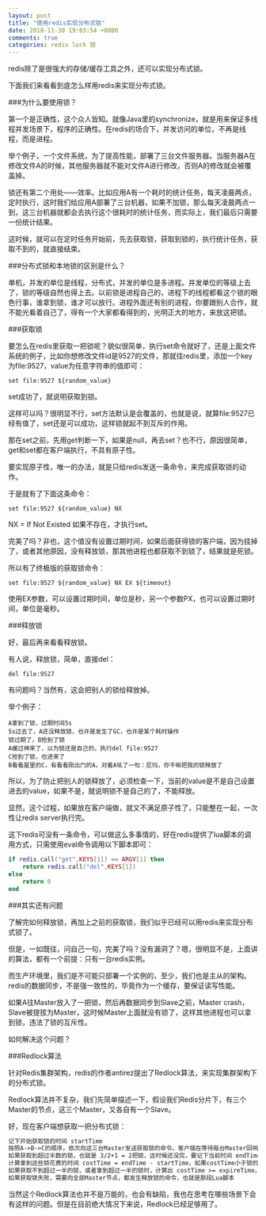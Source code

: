 ```yaml
---
layout: post
title: "使用redis实现分布式锁"
date: 2018-11-30 19:03:54 +0800
comments: true
categories: redis lock 锁 
---
```

redis除了是很强大的存储/缓存工具之外，还可以实现分布式锁。

下面我们来看看到底怎么样用redis来实现分布式锁。

<!-- more -->

###为什么要使用锁？

第一个是正确性，这个众人皆知。就像Java里的synchronize，就是用来保证多线程并发场景下，程序的正确性。在redis的场合下，并发访问的单位，不再是线程，而是进程。

举个例子，一个文件系统，为了提高性能，部署了三台文件服务器。当服务器A在修改文件A的时候，其他服务器就不能对文件A进行修改，否则A的修改就会被覆盖掉。

锁还有第二个用处——效率。比如应用A有一个耗时的统计任务，每天凌晨两点，定时执行，这时我们给应用A部署了三台机器，如果不加锁，那么每天凌晨两点一到，这三台机器就都会去执行这个很耗时的统计任务，而实际上，我们最后只需要一份统计结果。

这时候，就可以在定时任务开始前，先去获取锁，获取到锁的，执行统计任务，获取不到的，就直接结束。

###分布式锁和本地锁的区别是什么？

单机，并发的单位是线程，分布式，并发的单位是多进程。并发单位的等级上去了，锁的等级自然也得上去。以前锁是进程自己的，进程下的线程都看这个锁的眼色行事，谁拿到锁，谁才可以放行。进程外面还有别的进程，你要跟别人合作，就不能光看着自己了，得有一个大家都看得到的，光明正大的地方，来放这把锁。

###获取锁

要怎么在redis里获取一把锁呢？貌似很简单，执行set命令就好了，还是上面文件系统的例子，比如你想修改文件id是9527的文件，那就往redis里，添加一个key为file:9527，value为任意字符串的值即可：

```
set file:9527 ${random_value}
```

set成功了，就说明获取到锁。

这样可以吗？很明显不行，set方法默认是会覆盖的，也就是说，就算file:9527已经有值了，set还是可以成功，这样锁就起不到互斥的作用。

那在set之前，先用get判断一下，如果是null，再去set？也不行，原因很简单，get和set都在客户端执行，不具有原子性。

要实现原子性，唯一的办法，就是只给redis发送一条命令，来完成获取锁的动作。

于是就有了下面这条命令：

```
set file:9527 ${random_value} NX
```

NX = If Not Existed 如果不存在，才执行set。

完美了吗？非也，这个值没有设置过期时间，如果后面获得锁的客户端，因为挂掉了，或者其他原因，没有释放锁，那其他进程也都获取不到锁了，结果就是死锁。

所以有了终极版的获取锁命令：

```
set file:9527 ${random_value} NX EX ${timeout}
```

使用EX参数，可以设置过期时间，单位是秒，另一个参数PX，也可以设置过期时间，单位是毫秒。

###释放锁

好，最后再来看看释放锁。

有人说，释放锁，简单，直接del：

```
del file:9527
```

有问题吗？当然有，这会把别人的锁给释放掉。

举个例子：

```
A拿到了锁，过期时间5s
5s过去了，A还没释放锁，也许是发生了GC，也许是某个耗时操作
锁过期了，B抢到了锁
A缓过神来了，以为锁还是自己的，执行del file:9527
C抢到了锁，也进来了
B看看屋里的C，有看看刚出门的A，对着A吼了一句：尼玛，你干嘛把我的锁释放了
```

所以，为了防止把别人的锁释放了，必须检查一下，当前的value是不是自己设置进去的value，如果不是，就说明锁不是自己的了，不能释放。

显然，这个过程，如果放在客户端做，就又不满足原子性了，只能整在一起，一次性让redis server执行完。

这下redis可没有一条命令，可以做这么多事情的，好在redis提供了lua脚本的调用方式，只需使用eval命令调用以下脚本即可：

```lua
if redis.call("get",KEYS[1]) == ARGV[1] then
    return redis.call("del",KEYS[1])
else
    return 0
end
```

###其实还有问题

了解完如何释放锁，再加上之前的获取锁，我们似乎已经可以用redis来实现分布式锁了。

但是，一如既往，问自己一句，完美了吗？没有漏洞了？嗯，很明显不是，上面讲的算法，都有一个前提：只有一台redis实例。

而生产环境里，我们是不可能只部署一个实例的，至少，我们也是主从的架构。redis的数据同步，不是强一致性的，毕竟作为一个缓存，要保证读写性能。

如果A往Master放入了一把锁，然后再数据同步到Slave之前，Master crash，Slave被提拔为Master，这时候Master上面就没有锁了，这样其他进程也可以拿到锁，违法了锁的互斥性。

如何解决这个问题？

###Redlock算法

针对Redis集群架构，redis的作者antirez提出了Redlock算法，来实现集群架构下的分布式锁。

Redlock算法并不复杂，我们先简单描述一下，假设我们Redis分片下，有三个Master的节点，这三个Master，又各自有一个Slave。

好，现在客户端想获取一把分布式锁：

```txt
记下开始获取锁的时间 startTime
按照A->B->C的顺序，依次向这三台Master发送获取锁的命令。客户端在等待每台Master回响应时，都有超时时间 timeout。举个例子，客户端向A发送获取锁的命令，在等了 timeout 时间之后，都没收到响应，就会认为获取锁失败，继续尝试获取下一把锁
如果获取到超过半数的锁，也就是 3/2+1 = 2把锁，这时候还没完，要记下当前时间 endTime
计算拿到这些锁花费的时间 costTime = endTime - startTime，如果costTime小于锁的过期时间 expireTime，则认为获取锁成功
如果获取不到超过一半的锁，或者拿到超过一半的锁时，计算出 costTime >= expireTime，这两种情况下，都视为获取锁失败
如果获取锁失败，需要向全部Master节点，都发生释放锁的命令，也就是那段Lua脚本
```

当然这个Redlock算法也并不是万能的，也会有缺陷，我也在思考在哪些场景下会有这样的问题。但是在目前绝大情况下来说，Redlock已经足够用了。
